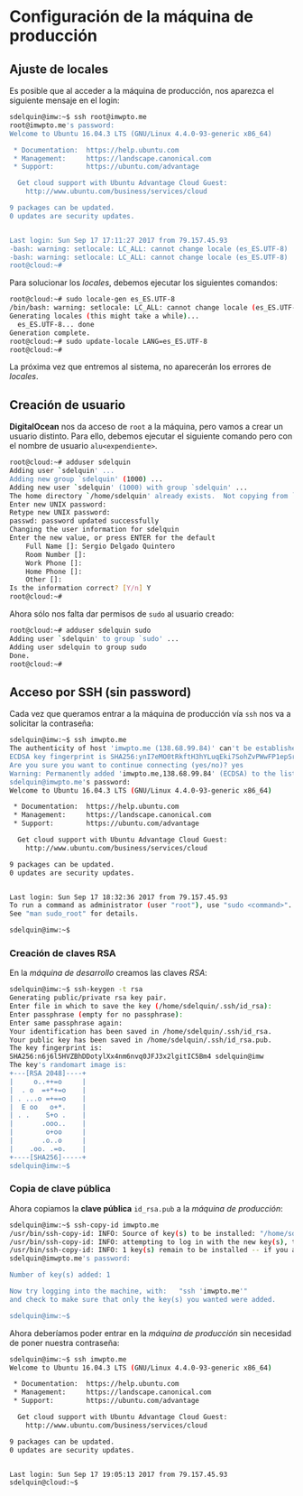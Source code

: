 # Configuración de la máquina de producción

## Ajuste de locales

Es posible que al acceder a la máquina de producción, nos aparezca el siguiente mensaje en el login:

```bash
sdelquin@imw:~$ ssh root@imwpto.me
root@imwpto.me's password:
Welcome to Ubuntu 16.04.3 LTS (GNU/Linux 4.4.0-93-generic x86_64)

 * Documentation:  https://help.ubuntu.com
 * Management:     https://landscape.canonical.com
 * Support:        https://ubuntu.com/advantage

  Get cloud support with Ubuntu Advantage Cloud Guest:
    http://www.ubuntu.com/business/services/cloud

9 packages can be updated.
0 updates are security updates.


Last login: Sun Sep 17 17:11:27 2017 from 79.157.45.93
-bash: warning: setlocale: LC_ALL: cannot change locale (es_ES.UTF-8)
-bash: warning: setlocale: LC_ALL: cannot change locale (es_ES.UTF-8)
root@cloud:~#
```

Para solucionar los *locales*, debemos ejecutar los siguientes comandos:

```bash
root@cloud:~# sudo locale-gen es_ES.UTF-8
/bin/bash: warning: setlocale: LC_ALL: cannot change locale (es_ES.UTF-8)
Generating locales (this might take a while)...
  es_ES.UTF-8... done
Generation complete.
root@cloud:~# sudo update-locale LANG=es_ES.UTF-8
root@cloud:~#
```

La próxima vez que entremos al sistema, no aparecerán los errores de *locales*.

## Creación de usuario

**DigitalOcean** nos da acceso de `root` a la máquina, pero vamos a crear un usuario distinto. Para ello, debemos ejecutar el siguiente comando pero con el nombre de usuario `alu<expendiente>`.

```bash
root@cloud:~# adduser sdelquin
Adding user `sdelquin' ...
Adding new group `sdelquin' (1000) ...
Adding new user `sdelquin' (1000) with group `sdelquin' ...
The home directory `/home/sdelquin' already exists.  Not copying from `/etc/skel'.
Enter new UNIX password:
Retype new UNIX password:
passwd: password updated successfully
Changing the user information for sdelquin
Enter the new value, or press ENTER for the default
    Full Name []: Sergio Delgado Quintero
    Room Number []:
    Work Phone []:
    Home Phone []:
    Other []:
Is the information correct? [Y/n] Y
root@cloud:~#
```

Ahora sólo nos falta dar permisos de `sudo` al usuario creado:

```bash
root@cloud:~# adduser sdelquin sudo
Adding user `sdelquin' to group `sudo' ...
Adding user sdelquin to group sudo
Done.
root@cloud:~#
```

## Acceso por SSH (sin password)

Cada vez que queramos entrar a la máquina de producción vía `ssh` nos va a solicitar la contraseña:

```bash
sdelquin@imw:~$ ssh imwpto.me
The authenticity of host 'imwpto.me (138.68.99.84)' can't be established.
ECDSA key fingerprint is SHA256:ynI7eMO0tRkftH3hYLuqEki7SohZvPWwFP1epSrOqwM.
Are you sure you want to continue connecting (yes/no)? yes
Warning: Permanently added 'imwpto.me,138.68.99.84' (ECDSA) to the list of known hosts.
sdelquin@imwpto.me's password:
Welcome to Ubuntu 16.04.3 LTS (GNU/Linux 4.4.0-93-generic x86_64)

 * Documentation:  https://help.ubuntu.com
 * Management:     https://landscape.canonical.com
 * Support:        https://ubuntu.com/advantage

  Get cloud support with Ubuntu Advantage Cloud Guest:
    http://www.ubuntu.com/business/services/cloud

9 packages can be updated.
0 updates are security updates.


Last login: Sun Sep 17 18:32:36 2017 from 79.157.45.93
To run a command as administrator (user "root"), use "sudo <command>".
See "man sudo_root" for details.

sdelquin@imw:~$
```

### Creación de claves RSA

En la *máquina de desarrollo* creamos las claves *RSA*:

```bash
sdelquin@imw:~$ ssh-keygen -t rsa
Generating public/private rsa key pair.
Enter file in which to save the key (/home/sdelquin/.ssh/id_rsa):
Enter passphrase (empty for no passphrase):
Enter same passphrase again:
Your identification has been saved in /home/sdelquin/.ssh/id_rsa.
Your public key has been saved in /home/sdelquin/.ssh/id_rsa.pub.
The key fingerprint is:
SHA256:n6j6l5HVZBhDDotylXx4nm6nvq0JFJ3x2lgitIC5Bm4 sdelquin@imw
The key's randomart image is:
+---[RSA 2048]----+
|     o..++=o     |
|  . o  =+*+=o    |
| . ...o =+==o    |
|  E oo   o+*.    |
| . .    S+o .    |
|       .ooo..    |
|        o+oo     |
|       .o..o     |
|    .oo. .=o.    |
+----[SHA256]-----+
sdelquin@imw:~$
```

### Copia de clave pública

Ahora copiamos la **clave pública** `id_rsa.pub` a la *máquina de producción*:

```bash
sdelquin@imw:~$ ssh-copy-id imwpto.me
/usr/bin/ssh-copy-id: INFO: Source of key(s) to be installed: "/home/sdelquin/.ssh/id_rsa.pub"
/usr/bin/ssh-copy-id: INFO: attempting to log in with the new key(s), to filter out any that are already installed
/usr/bin/ssh-copy-id: INFO: 1 key(s) remain to be installed -- if you are prompted now it is to install the new keys
sdelquin@imwpto.me's password:

Number of key(s) added: 1

Now try logging into the machine, with:   "ssh 'imwpto.me'"
and check to make sure that only the key(s) you wanted were added.

sdelquin@imw:~$
```

Ahora deberíamos poder entrar en la *máquina de producción* sin necesidad de poner nuestra contraseña:

```bash
sdelquin@imw:~$ ssh imwpto.me
Welcome to Ubuntu 16.04.3 LTS (GNU/Linux 4.4.0-93-generic x86_64)

 * Documentation:  https://help.ubuntu.com
 * Management:     https://landscape.canonical.com
 * Support:        https://ubuntu.com/advantage

  Get cloud support with Ubuntu Advantage Cloud Guest:
    http://www.ubuntu.com/business/services/cloud

9 packages can be updated.
0 updates are security updates.


Last login: Sun Sep 17 19:05:13 2017 from 79.157.45.93
sdelquin@cloud:~$
```
